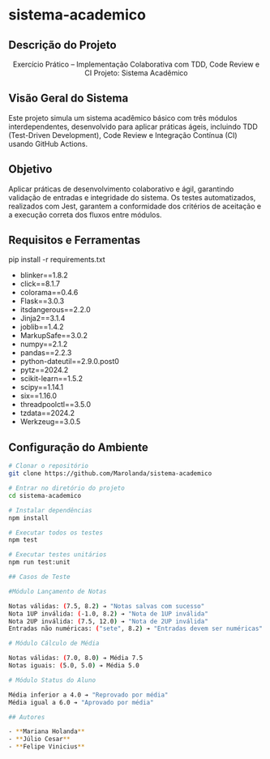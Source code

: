 # sistema-academico

## Descrição do Projeto
<p align="center">Exercício Prático – Implementação Colaborativa com TDD, Code Review e CI 
Projeto: Sistema Acadêmico 

## Visão Geral do Sistema
Este projeto simula um sistema acadêmico básico com três módulos interdependentes, desenvolvido para aplicar práticas ágeis, incluindo TDD (Test-Driven Development), Code Review e Integração Contínua (CI) usando GitHub Actions.

## Objetivo
Aplicar práticas de desenvolvimento colaborativo e ágil, garantindo validação de entradas e integridade do sistema. Os testes automatizados, realizados com Jest, garantem a conformidade dos critérios de aceitação e a execução correta dos fluxos entre módulos.

## Requisitos e Ferramentas

pip install -r requirements.txt

- blinker==1.8.2
- click==8.1.7
- colorama==0.4.6
- Flask==3.0.3
- itsdangerous==2.2.0
- Jinja2==3.1.4
- joblib==1.4.2
- MarkupSafe==3.0.2
- numpy==2.1.2
- pandas==2.2.3
- python-dateutil==2.9.0.post0
- pytz==2024.2
- scikit-learn==1.5.2
- scipy==1.14.1
- six==1.16.0
- threadpoolctl==3.5.0
- tzdata==2024.2
- Werkzeug==3.0.5

## Configuração do Ambiente
```bash
# Clonar o repositório
git clone https://github.com/Marolanda/sistema-academico

# Entrar no diretório do projeto
cd sistema-academico

# Instalar dependências
npm install

# Executar todos os testes
npm test

# Executar testes unitários
npm run test:unit

## Casos de Teste

#Módulo Lançamento de Notas

Notas válidas: (7.5, 8.2) ➔ "Notas salvas com sucesso"
Nota 1UP inválida: (-1.0, 8.2) ➔ "Nota de 1UP inválida"
Nota 2UP inválida: (7.5, 12.0) ➔ "Nota de 2UP inválida"
Entradas não numéricas: ("sete", 8.2) ➔ "Entradas devem ser numéricas"

# Módulo Cálculo de Média 

Notas válidas: (7.0, 8.0) ➔ Média 7.5
Notas iguais: (5.0, 5.0) ➔ Média 5.0

# Módulo Status do Aluno

Média inferior a 4.0 ➔ "Reprovado por média"
Média igual a 6.0 ➔ "Aprovado por média"

## Autores

- **Mariana Holanda** 
- **Júlio Cesar** 
- **Felipe Vinicius**  